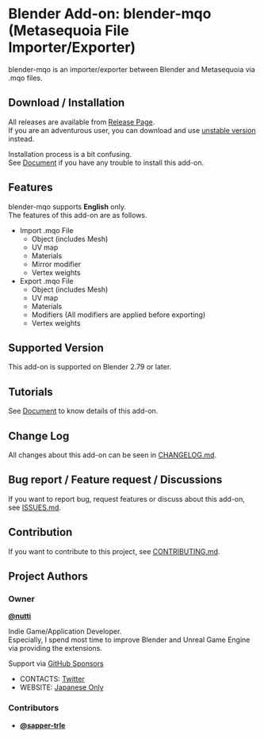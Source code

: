 # Blender Add-on: blender-mqo (Metasequoia File Importer/Exporter)

blender-mqo is an importer/exporter between Blender and Metasequoia via .mqo files.


## Download / Installation

All releases are available from [Release Page](https://github.com/nutti/blender-mqo/releases).  
If you are an adventurous user, you can download and use [unstable version](https://github.com/nutti/blender-mqo/archive/master.zip) instead.

Installation process is a bit confusing.  
See [Document](docs/installation.md) if you have any trouble to install this add-on.


## Features

blender-mqo supports **English** only.  
The features of this add-on are as follows.

* Import .mqo File
  * Object (includes Mesh)
  * UV map
  * Materials
  * Mirror modifier
  * Vertex weights
* Export .mqo File
  * Object (includes Mesh)
  * UV map
  * Materials
  * Modifiers (All modifiers are applied before exporting)
  * Vertex weights


## Supported Version

This add-on is supported on Blender 2.79 or later.


## Tutorials

See [Document](docs/tutorial.md) to know details of this add-on.


## Change Log

All changes about this add-on can be seen in [CHANGELOG.md](CHANGELOG.md).


## Bug report / Feature request / Discussions

If you want to report bug, request features or discuss about this add-on, see [ISSUES.md](ISSUES.md).


## Contribution

If you want to contribute to this project, see [CONTRIBUTING.md](CONTRIBUTING.md).


## Project Authors


### Owner

[**@nutti**](https://github.com/nutti)

Indie Game/Application Developer.  
Especially, I spend most time to improve Blender and Unreal Game Engine via providing the extensions.

Support via [GitHub Sponsors](https://github.com/sponsors/nutti)

* CONTACTS: [Twitter](https://twitter.com/nutti__)
* WEBSITE: [Japanese Only](https://colorful-pico.net/)


### Contributors

* [**@sapper-trle**](https://github.com/sapper-trle)
